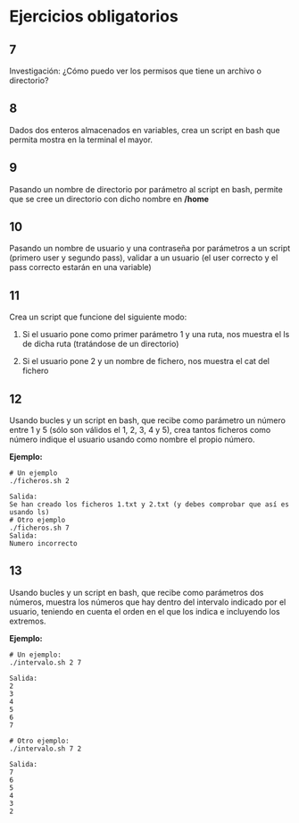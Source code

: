 # Ejercicios obligatorios

## 7

Investigación: ¿Cómo puedo ver los permisos que tiene un archivo o directorio?

## 8

Dados dos enteros almacenados en variables, crea un script en bash que permita mostra en la terminal el mayor.

## 9

Pasando un nombre de directorio por parámetro al script en bash, permite que se cree un directorio con dicho nombre en **/home**

## 10

Pasando un nombre de usuario y una contraseña por parámetros a un script (primero user y segundo pass), validar a un usuario (el user correcto y el pass correcto estarán en una variable)

## 11

Crea un script que funcione del siguiente modo:

1. Si el usuario pone como primer parámetro 1 y una ruta, nos muestra el ls de dicha ruta (tratándose de un directorio)

2. Si el usuario pone 2 y un nombre de fichero, nos muestra el cat del fichero

## 12

Usando bucles y un script en bash, que recibe como parámetro un número entre 1 y 5 (sólo son válidos el 1, 2, 3, 4 y 5), crea tantos ficheros como número indique el usuario usando como nombre el propio número.

**Ejemplo:**

```
# Un ejemplo
./ficheros.sh 2

Salida:
Se han creado los ficheros 1.txt y 2.txt (y debes comprobar que así es usando ls)
# Otro ejemplo
./ficheros.sh 7
Salida:
Numero incorrecto

```

## 13

Usando bucles y un script en bash, que recibe como parámetros dos números, muestra los números que hay dentro del intervalo indicado por el usuario, teniendo en cuenta el orden en el que los indica e incluyendo los extremos.

**Ejemplo:**

```
# Un ejemplo:
./intervalo.sh 2 7

Salida:
2
3
4
5
6
7

# Otro ejemplo:
./intervalo.sh 7 2

Salida:
7
6
5
4
3
2

```
